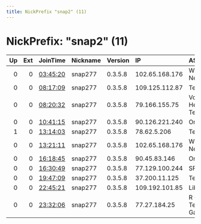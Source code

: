 ```yaml
---
title: NickPrefix "snap2" (11)
---
```


# NickPrefix: "snap2" (11)

|   Up |   Ext | JoinTime                                                                                            | Nickname   | Version   | IP             | AS                                       | CC   |   ORp |   Dirp | OS    | Contact   |   eFamMembers |
|-----:|------:|:----------------------------------------------------------------------------------------------------|:-----------|:----------|:---------------|:-----------------------------------------|:-----|------:|-------:|:------|:----------|--------------:|
|    0 |     0 | [03:45:20](https://metrics.torproject.org/rs.html#details/8E06981B28481AE59222CFD3816510E8EF28833A) | snap277    | 0.3.5.8   | 102.65.168.176 | Web-Africa-Networks-AS                   | za   | 37635 |      0 | Linux | None      |             1 |
|    0 |     0 | [08:17:09](https://metrics.torproject.org/rs.html#details/8995C016383E814342E773B2F04CCB281FF63E4A) | snap277    | 0.3.5.8   | 109.125.112.87 | Tele Columbus AG                         | de   | 34857 |      0 | Linux | None      |             1 |
|    0 |     0 | [08:20:32](https://metrics.torproject.org/rs.html#details/7EA3021F7C169AA93B8A3190D1AF88E6DAA2F15C) | snap277    | 0.3.5.8   | 79.166.155.75  | Vodafone-panafon Hellenic Telecommunicat | gr   | 44307 |      0 | Linux | None      |             1 |
|    0 |     0 | [10:41:15](https://metrics.torproject.org/rs.html#details/E466C339ED0588481E4ED76B890ED5CFFA42767A) | snap277    | 0.3.5.8   | 90.126.221.240 | Orange                                   | fr   | 35097 |      0 | Linux | None      |             1 |
|    1 |     0 | [13:14:03](https://metrics.torproject.org/rs.html#details/50FF0F6AAE57D370F0AED3F5AD324E0965CFF41A) | snap277    | 0.3.5.8   | 78.62.5.206    | Telia Lietuva, AB                        | lt   | 36285 |      0 | Linux | None      |             1 |
|    0 |     0 | [13:21:11](https://metrics.torproject.org/rs.html#details/60153871CA56B01EC6B2EFD4E34FA12691015325) | snap277    | 0.3.5.8   | 102.65.168.176 | Web-Africa-Networks-AS                   | za   | 42573 |      0 | Linux | None      |             1 |
|    0 |     0 | [16:18:45](https://metrics.torproject.org/rs.html#details/DF0EBC363649E8AB8A5C26D76C2C598CA909DDFF) | snap277    | 0.3.5.8   | 90.45.83.146   | Orange                                   | fr   | 39577 |      0 | Linux | None      |             1 |
|    0 |     0 | [16:30:49](https://metrics.torproject.org/rs.html#details/D10CE1EAA9FAE9CA2B5F262DCDAFC75FFC4917B9) | snap277    | 0.3.5.8   | 77.129.100.244 | SFR SA                                   | fr   | 44919 |      0 | Linux | None      |             1 |
|    0 |     0 | [19:47:09](https://metrics.torproject.org/rs.html#details/B6748CDBE0F7120BD75AC3DD9ACF3D46ACF19EC5) | snap277    | 0.3.5.8   | 37.200.11.125  | Telenor Norge AS                         | no   | 40271 |      0 | Linux | None      |             1 |
|    0 |     0 | [22:45:21](https://metrics.torproject.org/rs.html#details/ABED00475925D1A258FF2C881FBAAA22F1B9F436) | snap277    | 0.3.5.8   | 109.192.101.85 | Liberty Global B.V.                      | de   | 33663 |      0 | Linux | None      |             1 |
|    0 |     0 | [23:32:06](https://metrics.torproject.org/rs.html#details/214DE5015B0F9F846FBDE15C3579506D5255168D) | snap277    | 0.3.5.8   | 77.27.184.25   | R Cable y Telecomunicaciones Galicia, S. | es   | 35381 |      0 | Linux | None      |             1 |
